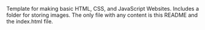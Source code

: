Template for making basic HTML, CSS, and JavaScript Websites. Includes a folder for storing images. The only file with any content is this README and the index.html file.